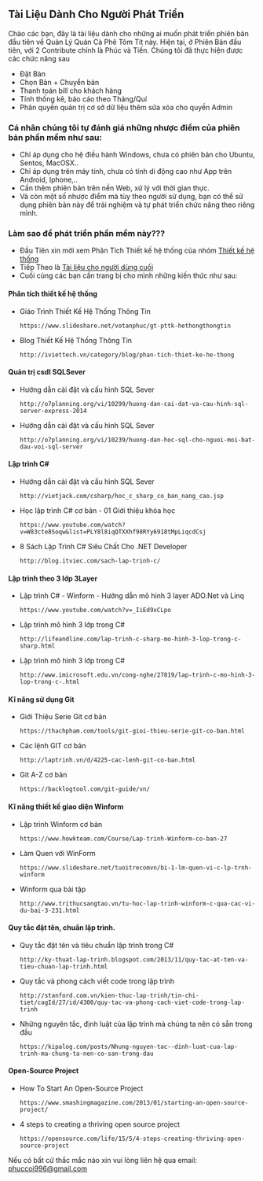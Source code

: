 ##  Tài Liệu Dành Cho Người Phát Triển

Chào các bạn, đây là tài liệu dành cho những ai muốn phát triển phiên bản đầu tiên về Quản Lý Quán Cà Phê Tôm Tít này.
Hiện tại, ở Phiên Bản đầu tiên, với 2 Contribute chính là Phúc và Tiến. Chúng tôi đã thực hiện được các chức năng sau

*	Đặt Bàn
*	Chọn Bàn + Chuyển bàn
*	Thanh toán bill cho khách hàng
*	Tính thống kê, báo cáo theo Tháng/Quí
*	Phân quyền quản trị cơ sở dữ liệu thêm sửa xóa cho quyền Admin
### Cá nhân chúng tôi tự đánh giá những nhược điểm của phiên bản phần mềm như sau: 

*	Chỉ áp dụng cho hệ điều hành Windows, chưa có phiên bản cho Ubuntu, Sentos, MacOSX..
*	Chỉ áp dụng trên máy tính, chưa có tính di động cao như App trên Android, Iphone,..
*	Cần thêm phiên bản trên nền Web, xử lý với thời gian thực.
*	Và còn một số nhược điểm mà tùy theo người sử dụng, bạn có thể sử dụng phiên bản này để trải nghiệm và tự phát triển chức năng theo riêng mình.

###	Làm sao để phát triển phần mềm này???
* Đầu Tiên xin mời xem Phân Tích Thiết kế hệ thống của nhóm [Thiết kế hệ thống](https://github.com/TeamworkTCU/4305-FOSSD-Project/blob/master/TailieuThietke.md)
* Tiếp Theo là [Tài liệu cho người dùng cuối](https://github.com/TeamworkTCU/4305-FOSSD-Project/blob/Phuc/T%C3%A0i%20Li%E1%BB%87u%20cho%20ng%C6%B0%E1%BB%9Di%20d%C3%B9ng%20cu%E1%BB%91i.md)
* Cuối cùng các bạn cần trang bị cho mình những kiến thức như sau:

####	Phân tích thiết kế hệ thống

*	Giáo Trình Thiết Kế Hệ Thống Thông Tin

		https://www.slideshare.net/votanphuc/gt-pttk-hethongthongtin
*	Blog Thiết Kế Hệ Thống Thông Tin

		http://iviettech.vn/category/blog/phan-tich-thiet-ke-he-thong

####	Quản trị csdl SQLSever
*	Hướng dẫn cài đặt và cấu hình SQL Sever

		http://o7planning.org/vi/10299/huong-dan-cai-dat-va-cau-hinh-sql-server-express-2014
*	Hướng dẫn cài đặt và cấu hình SQL Sever

		http://o7planning.org/vi/10239/huong-dan-hoc-sql-cho-nguoi-moi-bat-dau-voi-sql-server

####	Lập trình C#
*	Hướng dẫn cài đặt và cấu hình SQL Sever

		http://vietjack.com/csharp/hoc_c_sharp_co_ban_nang_cao.jsp
*	Học lập trình C# cơ bản - 01 Giới thiệu khóa học

		https://www.youtube.com/watch?v=W83cte8Soqw&list=PLY8l8iqQTXXhf98RYy6918tMpLiqcdCsj
*	8 Sách Lập Trình C# Siêu Chất Cho .NET Developer

		http://blog.itviec.com/sach-lap-trinh-c/

####	Lập trình theo 3 lớp 3Layer
*	Lập trình C# - Winform - Hướng dẫn mô hình 3 layer ADO.Net và Linq

		https://www.youtube.com/watch?v=_IiEd9xCLpo
*	Lập trình mô hình 3 lớp trong C#

		http://lifeandline.com/lap-trinh-c-sharp-mo-hinh-3-lop-trong-c-sharp.html
*	Lập trình mô hình 3 lớp trong C#

		http://www.imicrosoft.edu.vn/cong-nghe/27819/lap-trinh-c-mo-hinh-3-lop-trong-c-.html

####	Kĩ năng sử dụng Git
*	Giới Thiệu Serie Git cơ bản

		https://thachpham.com/tools/git-gioi-thieu-serie-git-co-ban.html
*	Các lệnh GIT cơ bản

		http://laptrinh.vn/d/4225-cac-lenh-git-co-ban.html
*	Git A-Z cơ bản

		https://backlogtool.com/git-guide/vn/

####	Kĩ năng thiết kế giao diện Winform
*	Lập trình Winform cơ bản

		https://www.howkteam.com/Course/Lap-trinh-Winform-co-ban-27
*	Làm Quen với WinForm

		https://www.slideshare.net/tuoitrecomvn/bi-1-lm-quen-vi-c-lp-trnh-winform
*	Winform qua bài tập

		http://www.trithucsangtao.vn/tu-hoc-lap-trinh-winform-c-qua-cac-vi-du-bai-3-231.html

####	Quy tắc đặt tên, chuẩn lập trình.
*	Quy tắc đặt tên và tiêu chuẩn lập trình trong C#

		http://ky-thuat-lap-trinh.blogspot.com/2013/11/quy-tac-at-ten-va-tieu-chuan-lap-trinh.html
*	Quy tắc và phong cách viết code trong lập trình

		http://stanford.com.vn/kien-thuc-lap-trinh/tin-chi-tiet/cagId/27/id/4300/quy-tac-va-phong-cach-viet-code-trong-lap-trinh
*	Những nguyên tắc, định luật của lập trình mà chúng ta nên có sẵn trong đầu

		https://kipalog.com/posts/Nhung-nguyen-tac--dinh-luat-cua-lap-trinh-ma-chung-ta-nen-co-san-trong-dau
####	Open-Source Project
*	How To Start An Open-Source Project

		https://www.smashingmagazine.com/2013/01/starting-an-open-source-project/
*	4 steps to creating a thriving open source project

		https://opensource.com/life/15/5/4-steps-creating-thriving-open-source-project
Nếu có bất cứ thắc mắc nào xin vui lòng liên hệ qua email:    phuccoi996@gmail.com
